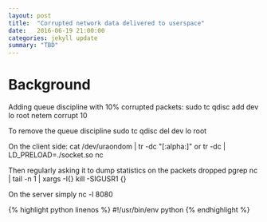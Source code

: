 ```yaml
---
layout: post
title:  "Corrupted network data delivered to userspace"
date:   2016-06-19 21:00:00
categories: jekyll update
summary: "TBD"
---
```


Background
=======

Adding queue discipline with 10% corrupted packets:
sudo tc qdisc add dev lo root netem corrupt 10

To remove the queue discipline
sudo tc qdisc del dev lo root

On the client side:
cat /dev/uraondom | tr -dc "[:alpha:]" or tr -dc  | LD_PRELOAD=./socket.so nc <server-ip> <port>

Then regularly asking it to dump statistics on the packets dropped
pgrep nc | tail -n 1 | xargs -I{} kill -SIGUSR1 {}

On the server simply nc -l 8080


{% highlight python linenos %}
#!/usr/bin/env python
{% endhighlight %}


